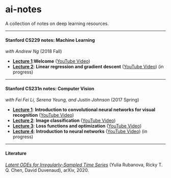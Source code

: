 # ai-notes
A collection of notes on deep learning resources.

---
#### Stanford CS229 notes: Machine Learning
*with Andrew Ng* (2018 Fall)

  - <a href = './cs229/CS229-lecture1.md'>**Lecture 1**</a>:**Welcome** (<a href = 'https://www.youtube.com/watch?v=jGwO_UgTS7I&list=PLoROMvodv4rMiGQp3WXShtMGgzqpfVfbU&index=1'>YouTube Video</a>)
  - <a href = './cs229/CS229-lecture2.md'>**Lecture 2**</a>: **Linear regression and gradient descent** (<a href = 'https://www.youtube.com/watch?v=4b4MUYve_U8&list=PLoROMvodv4rMiGQp3WXShtMGgzqpfVfbU&index=2'>YouTube Video</a>) (in progress)
---

#### Stanford CS231n notes: Computer Vision
*with Fei Fei Li, Serena Yeung, and Justin Johnson* (2017 Spring)

  - <a href = './cs231n/CS231n-lecture1.md'>**Lecture 1**</a>: **Introduction to convolutional neural networks for visual recognition** (<a href = 'https://www.youtube.com/watch?v=vT1JzLTH4G4&list=PLC1qU-LWwrF64f4QKQT-Vg5Wr4qEE1Zxk&index=1'>YouTube Video</a>)
  - <a href = './cs231n/CS231n-lecture2.md'>**Lecture 2**</a>: **Image classification** (<a href = 'https://www.youtube.com/watch?v=OoUX-nOEjG0&list=PLC1qU-LWwrF64f4QKQT-Vg5Wr4qEE1Zxk&index=2'>YouTube Video</a>)
  - <a href = './cs231n/CS231n-lecture3.md'>**Lecture 3**</a>: **Loss functions and optimization** (<a href = 'https://www.youtube.com/watch?v=h7iBpEHGVNc&list=PLC1qU-LWwrF64f4QKQT-Vg5Wr4qEE1Zxk&index=3'>YouTube Video</a>)
  - <a href = './cs231n/CS231n-lecture4.md'>**Lecture 4**</a>: **Introduction to neural networks** (<a href = 'https://www.youtube.com/watch?v=d14TUNcbn1k&list=PLC1qU-LWwrF64f4QKQT-Vg5Wr4qEE1Zxk&index=4'>YouTube Video</a>) (in progress)

---

#### Literature

<a href = './papers/rubanova-arxiv-2020.md'>*Latent ODEs for Irregularly-Sampled Time Series*</a> (Yulia Rubanova, Ricky T. Q. Chen, David Duvenaud), arXiv, 2020.
